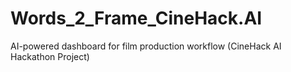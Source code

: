 # Words_2_Frame_CineHack.AI
AI-powered dashboard for film production workflow (CineHack AI Hackathon Project)
